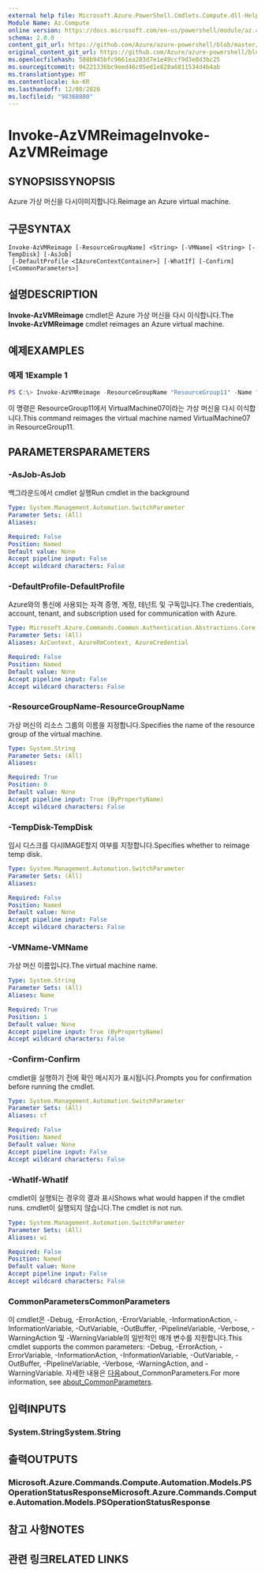 ```yaml
---
external help file: Microsoft.Azure.PowerShell.Cmdlets.Compute.dll-Help.xml
Module Name: Az.Compute
online version: https://docs.microsoft.com/en-us/powershell/module/az.compute/invoke-azvmreimage
schema: 2.0.0
content_git_url: https://github.com/Azure/azure-powershell/blob/master/src/Compute/Compute/help/Invoke-AzVMReimage.md
original_content_git_url: https://github.com/Azure/azure-powershell/blob/master/src/Compute/Compute/help/Invoke-AzVMReimage.md
ms.openlocfilehash: 508b945bfc9661ea203d7e1e49ccf9d3e8d3bc25
ms.sourcegitcommit: 04221336bc9eed46c05ed1e828a6811534d4b4ab
ms.translationtype: MT
ms.contentlocale: ko-KR
ms.lasthandoff: 12/08/2020
ms.locfileid: "98368880"
---
```

# <span data-ttu-id="af2a9-101">Invoke-AzVMReimage</span><span class="sxs-lookup"><span data-stu-id="af2a9-101">Invoke-AzVMReimage</span></span>

## <span data-ttu-id="af2a9-102">SYNOPSIS</span><span class="sxs-lookup"><span data-stu-id="af2a9-102">SYNOPSIS</span></span>
<span data-ttu-id="af2a9-103">Azure 가상 머신을 다시이미지합니다.</span><span class="sxs-lookup"><span data-stu-id="af2a9-103">Reimage an Azure virtual machine.</span></span>

## <span data-ttu-id="af2a9-104">구문</span><span class="sxs-lookup"><span data-stu-id="af2a9-104">SYNTAX</span></span>

```
Invoke-AzVMReimage [-ResourceGroupName] <String> [-VMName] <String> [-TempDisk] [-AsJob]
 [-DefaultProfile <IAzureContextContainer>] [-WhatIf] [-Confirm] [<CommonParameters>]
```

## <span data-ttu-id="af2a9-105">설명</span><span class="sxs-lookup"><span data-stu-id="af2a9-105">DESCRIPTION</span></span>
<span data-ttu-id="af2a9-106">**Invoke-AzVMReimage** cmdlet은 Azure 가상 머신을 다시 이식합니다.</span><span class="sxs-lookup"><span data-stu-id="af2a9-106">The **Invoke-AzVMReimage** cmdlet reimages an Azure virtual machine.</span></span>

## <span data-ttu-id="af2a9-107">예제</span><span class="sxs-lookup"><span data-stu-id="af2a9-107">EXAMPLES</span></span>

### <span data-ttu-id="af2a9-108">예제 1</span><span class="sxs-lookup"><span data-stu-id="af2a9-108">Example 1</span></span>
```powershell
PS C:\> Invoke-AzVMReimage -ResourceGroupName "ResourceGroup11" -Name "VirtualMachine07"
```

<span data-ttu-id="af2a9-109">이 명령은 ResourceGroup11에서 VirtualMachine07이라는 가상 머신을 다시 이식합니다.</span><span class="sxs-lookup"><span data-stu-id="af2a9-109">This command reimages the virtual machine named VirtualMachine07 in ResourceGroup11.</span></span>

## <span data-ttu-id="af2a9-110">PARAMETERS</span><span class="sxs-lookup"><span data-stu-id="af2a9-110">PARAMETERS</span></span>

### <span data-ttu-id="af2a9-111">-AsJob</span><span class="sxs-lookup"><span data-stu-id="af2a9-111">-AsJob</span></span>
<span data-ttu-id="af2a9-112">백그라운드에서 cmdlet 실행</span><span class="sxs-lookup"><span data-stu-id="af2a9-112">Run cmdlet in the background</span></span>

```yaml
Type: System.Management.Automation.SwitchParameter
Parameter Sets: (All)
Aliases:

Required: False
Position: Named
Default value: None
Accept pipeline input: False
Accept wildcard characters: False
```

### <span data-ttu-id="af2a9-113">-DefaultProfile</span><span class="sxs-lookup"><span data-stu-id="af2a9-113">-DefaultProfile</span></span>
<span data-ttu-id="af2a9-114">Azure와의 통신에 사용되는 자격 증명, 계정, 테넌트 및 구독입니다.</span><span class="sxs-lookup"><span data-stu-id="af2a9-114">The credentials, account, tenant, and subscription used for communication with Azure.</span></span>

```yaml
Type: Microsoft.Azure.Commands.Common.Authentication.Abstractions.Core.IAzureContextContainer
Parameter Sets: (All)
Aliases: AzContext, AzureRmContext, AzureCredential

Required: False
Position: Named
Default value: None
Accept pipeline input: False
Accept wildcard characters: False
```

### <span data-ttu-id="af2a9-115">-ResourceGroupName</span><span class="sxs-lookup"><span data-stu-id="af2a9-115">-ResourceGroupName</span></span>
<span data-ttu-id="af2a9-116">가상 머신의 리소스 그룹의 이름을 지정합니다.</span><span class="sxs-lookup"><span data-stu-id="af2a9-116">Specifies the name of the resource group of the virtual machine.</span></span>

```yaml
Type: System.String
Parameter Sets: (All)
Aliases:

Required: True
Position: 0
Default value: None
Accept pipeline input: True (ByPropertyName)
Accept wildcard characters: False
```

### <span data-ttu-id="af2a9-117">-TempDisk</span><span class="sxs-lookup"><span data-stu-id="af2a9-117">-TempDisk</span></span>
<span data-ttu-id="af2a9-118">임시 디스크를 다시IMAGE할지 여부를 지정합니다.</span><span class="sxs-lookup"><span data-stu-id="af2a9-118">Specifies whether to reimage temp disk.</span></span>

```yaml
Type: System.Management.Automation.SwitchParameter
Parameter Sets: (All)
Aliases:

Required: False
Position: Named
Default value: None
Accept pipeline input: False
Accept wildcard characters: False
```

### <span data-ttu-id="af2a9-119">-VMName</span><span class="sxs-lookup"><span data-stu-id="af2a9-119">-VMName</span></span>
<span data-ttu-id="af2a9-120">가상 머신 이름입니다.</span><span class="sxs-lookup"><span data-stu-id="af2a9-120">The virtual machine name.</span></span>

```yaml
Type: System.String
Parameter Sets: (All)
Aliases: Name

Required: True
Position: 1
Default value: None
Accept pipeline input: True (ByPropertyName)
Accept wildcard characters: False
```

### <span data-ttu-id="af2a9-121">-Confirm</span><span class="sxs-lookup"><span data-stu-id="af2a9-121">-Confirm</span></span>
<span data-ttu-id="af2a9-122">cmdlet을 실행하기 전에 확인 메시지가 표시됩니다.</span><span class="sxs-lookup"><span data-stu-id="af2a9-122">Prompts you for confirmation before running the cmdlet.</span></span>

```yaml
Type: System.Management.Automation.SwitchParameter
Parameter Sets: (All)
Aliases: cf

Required: False
Position: Named
Default value: None
Accept pipeline input: False
Accept wildcard characters: False
```

### <span data-ttu-id="af2a9-123">-WhatIf</span><span class="sxs-lookup"><span data-stu-id="af2a9-123">-WhatIf</span></span>
<span data-ttu-id="af2a9-124">cmdlet이 실행되는 경우의 결과 표시</span><span class="sxs-lookup"><span data-stu-id="af2a9-124">Shows what would happen if the cmdlet runs.</span></span>
<span data-ttu-id="af2a9-125">cmdlet이 실행되지 않습니다.</span><span class="sxs-lookup"><span data-stu-id="af2a9-125">The cmdlet is not run.</span></span>

```yaml
Type: System.Management.Automation.SwitchParameter
Parameter Sets: (All)
Aliases: wi

Required: False
Position: Named
Default value: None
Accept pipeline input: False
Accept wildcard characters: False
```

### <span data-ttu-id="af2a9-126">CommonParameters</span><span class="sxs-lookup"><span data-stu-id="af2a9-126">CommonParameters</span></span>
<span data-ttu-id="af2a9-127">이 cmdlet은 -Debug, -ErrorAction, -ErrorVariable, -InformationAction, -InformationVariable, -OutVariable, -OutBuffer, -PipelineVariable, -Verbose, -WarningAction 및 -WarningVariable의 일반적인 매개 변수를 지원합니다.</span><span class="sxs-lookup"><span data-stu-id="af2a9-127">This cmdlet supports the common parameters: -Debug, -ErrorAction, -ErrorVariable, -InformationAction, -InformationVariable, -OutVariable, -OutBuffer, -PipelineVariable, -Verbose, -WarningAction, and -WarningVariable.</span></span> <span data-ttu-id="af2a9-128">자세한 내용은 [다음](http://go.microsoft.com/fwlink/?LinkID=113216)about_CommonParameters.</span><span class="sxs-lookup"><span data-stu-id="af2a9-128">For more information, see [about_CommonParameters](http://go.microsoft.com/fwlink/?LinkID=113216).</span></span>

## <span data-ttu-id="af2a9-129">입력</span><span class="sxs-lookup"><span data-stu-id="af2a9-129">INPUTS</span></span>

### <span data-ttu-id="af2a9-130">System.String</span><span class="sxs-lookup"><span data-stu-id="af2a9-130">System.String</span></span>

## <span data-ttu-id="af2a9-131">출력</span><span class="sxs-lookup"><span data-stu-id="af2a9-131">OUTPUTS</span></span>

### <span data-ttu-id="af2a9-132">Microsoft.Azure.Commands.Compute.Automation.Models.PSOperationStatusResponse</span><span class="sxs-lookup"><span data-stu-id="af2a9-132">Microsoft.Azure.Commands.Compute.Automation.Models.PSOperationStatusResponse</span></span>

## <span data-ttu-id="af2a9-133">참고 사항</span><span class="sxs-lookup"><span data-stu-id="af2a9-133">NOTES</span></span>

## <span data-ttu-id="af2a9-134">관련 링크</span><span class="sxs-lookup"><span data-stu-id="af2a9-134">RELATED LINKS</span></span>

